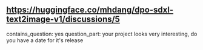 ## https://huggingface.co/mhdang/dpo-sdxl-text2image-v1/discussions/5

contains_question: yes
question_part: your project looks very interesting, do you have a date for it's release